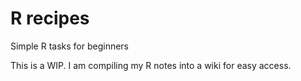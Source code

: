 # R recipes
Simple R tasks for beginners

This is a WIP. I am compiling my R notes into a wiki for easy access.
